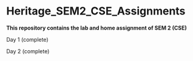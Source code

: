 # Heritage_SEM2_CSE_Assignments

**This repository contains the lab and home assignment of SEM 2 (CSE)**

Day 1 (complete)

Day 2 (complete)

